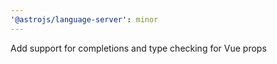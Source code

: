 ```yaml
---
'@astrojs/language-server': minor
---
```


Add support for completions and type checking for Vue props
